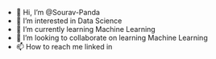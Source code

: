 - 👋 Hi, I’m @Sourav-Panda
- 👀 I’m interested in Data Science
- 🌱 I’m currently learning Machine Learning
- 💞️ I’m looking to collaborate on learning Machine Learning
- 📫 How to reach me linked in

<!---
Sourav-Panda/Sourav-Panda is a ✨ special ✨ repository because its `README.md` (this file) appears on your GitHub profile.
You can click the Preview link to take a look at your changes.
--->
